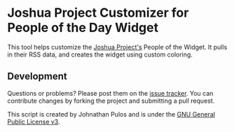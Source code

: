 Joshua Project Customizer for People of the Day Widget
======================================================

This tool helps customize the [Joshua Project's](http://www.joshuaproject.net/) People of the Widget.  It pulls in their RSS data, and creates the widget using custom coloring.

Development
-----------

Questions or problems? Please post them on the [issue tracker](https://github.com/codemis/jp_widget_customizer/issues). You can contribute changes by forking the project and submitting a pull request.

This script is created by Johnathan Pulos and is under the [GNU General Public License v3](http://www.gnu.org/licenses/gpl-3.0-standalone.html).